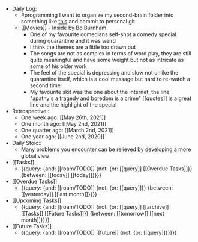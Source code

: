- Daily Log:
    - #programming I want to organize my second-brain folder into something like [this](https://github.com/huangsam/ultimate-python) and commit to personal git
    - [[Movies]] - Inside by Bo Burnham
        - One of my favourite comedians self-shot a comedy special during quarantine and it was weird
        - I think the themes are a little too drawn out
        - The songs are not as complex in terms of word play, they are still quite meaningful and have some weight but not as intricate as some of his older work
        - The feel of the special is depressing and slow not unlike the quarantine itself, which is a cool message but hard to re-watch a second time
        - My favourite skit was the one about the internet, the line "apathy's a tragedy and boredom is a crime" [[quotes]] is a great line and the highlight of the special 
- Retrospective::
    - One week ago: [[May 26th, 2021]]
    - One month ago: [[May 2nd, 2021]]
    - One quarter ago: [[March 2nd, 2021]]
    - One year ago: [[June 2nd, 2020]]
- Daily Stoic::
    - Many problems you encounter can be relieved by developing a more global view
- [[Tasks]]
    - {{query: {and: [[roam/TODO]] {not: {or: [[query]] [[Overdue Tasks]]}} {between: [[today]] [[today]]}}}}
- [[Overdue Tasks]]
    - {{query: {and: [[roam/TODO]] {not: {or: [[query]]}} {between: [[yesterday]] [[last month]]}}}}
- [[Upcoming Tasks]]
    - {{query: {and: [[roam/TODO]] {not: {or: [[query]] [[archive]] [[Tasks]] [[Future Tasks]]}} {between: [[tomorrow]] [[next month]]}}}}
- [[Future Tasks]]
    - {{query: {and: [[roam/TODO]] [[future]] {not: {or: [[query]]}}}}}
